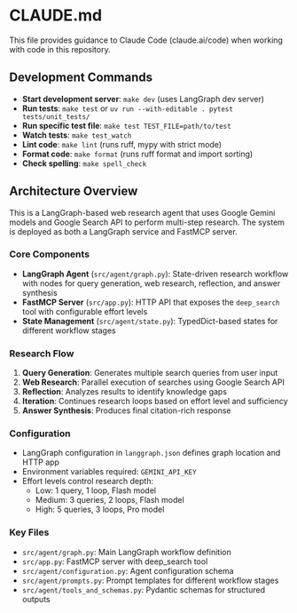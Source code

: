 # CLAUDE.md

This file provides guidance to Claude Code (claude.ai/code) when working with code in this repository.

## Development Commands

- **Start development server**: `make dev` (uses LangGraph dev server)
- **Run tests**: `make test` or `uv run --with-editable . pytest tests/unit_tests/`
- **Run specific test file**: `make test TEST_FILE=path/to/test`
- **Watch tests**: `make test_watch`
- **Lint code**: `make lint` (runs ruff, mypy with strict mode)
- **Format code**: `make format` (runs ruff format and import sorting)
- **Check spelling**: `make spell_check`

## Architecture Overview

This is a LangGraph-based web research agent that uses Google Gemini models and Google Search API to perform multi-step research. The system is deployed as both a LangGraph service and FastMCP server.

### Core Components

- **LangGraph Agent** (`src/agent/graph.py`): State-driven research workflow with nodes for query generation, web research, reflection, and answer synthesis
- **FastMCP Server** (`src/app.py`): HTTP API that exposes the `deep_search` tool with configurable effort levels
- **State Management** (`src/agent/state.py`): TypedDict-based states for different workflow stages

### Research Flow

1. **Query Generation**: Generates multiple search queries from user input
2. **Web Research**: Parallel execution of searches using Google Search API
3. **Reflection**: Analyzes results to identify knowledge gaps
4. **Iteration**: Continues research loops based on effort level and sufficiency
5. **Answer Synthesis**: Produces final citation-rich response

### Configuration

- LangGraph configuration in `langgraph.json` defines graph location and HTTP app
- Environment variables required: `GEMINI_API_KEY`
- Effort levels control research depth:
  - Low: 1 query, 1 loop, Flash model
  - Medium: 3 queries, 2 loops, Flash model  
  - High: 5 queries, 3 loops, Pro model

### Key Files

- `src/agent/graph.py`: Main LangGraph workflow definition
- `src/app.py`: FastMCP server with deep_search tool
- `src/agent/configuration.py`: Agent configuration schema
- `src/agent/prompts.py`: Prompt templates for different workflow stages
- `src/agent/tools_and_schemas.py`: Pydantic schemas for structured outputs